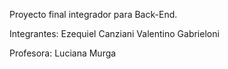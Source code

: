 Proyecto final integrador para Back-End.

Integrantes:
Ezequiel Canziani
Valentino Gabrieloni

Profesora:
Luciana Murga
